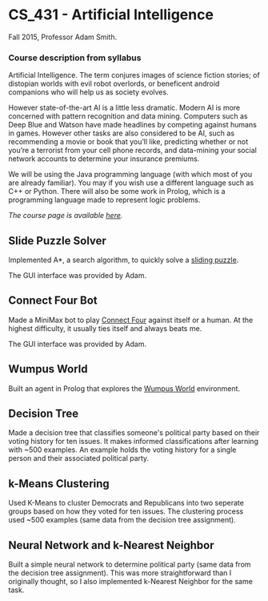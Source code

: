 # CS_431 - Artificial Intelligence
Fall 2015, Professor Adam Smith.

### Course description from syllabus
Artificial Intelligence. The term conjures images of science fiction stories; of distopian
worlds with evil robot overlords, or beneficent android companions who will help us as
society evolves.

However state-of-the-art AI is a little less dramatic. Modern AI is more concerned with
pattern recognition and data mining. Computers such as Deep Blue and Watson have
made headlines by competing against humans in games. However other tasks are also
considered to be AI, such as recommending a movie or book that you’ll like, predicting
whether or not you’re a terrorist from your cell phone records, and data-mining your
social network accounts to determine your insurance premiums.

We will be using the Java programming language (with which most of you are already
familiar). You may if you wish use a different language such as C++ or Python. There
will also be some work in Prolog, which is a programming language made to represent
logic problems.

<i>The course page is available [here](http://mathcs.pugetsound.edu/~aasmith/cs431/).</i>

## Slide Puzzle Solver

Implemented A\*, a search algorithm, to quickly solve a [sliding puzzle](https://en.wikipedia.org/wiki/Sliding_puzzle).

The GUI interface was provided by Adam.

## Connect Four Bot

Made a MiniMax bot to play [Connect Four](https://en.wikipedia.org/wiki/Connect_Four) against itself or a human. At the highest difficulty, it usually ties itself and always beats me.

The GUI interface was provided by Adam.

## Wumpus World

Built an agent in Prolog that explores the [Wumpus World](https://cis.temple.edu/~ingargio/cis587/readings/wumpus.shtml) environment.

## Decision Tree

Made a decision tree that classifies someone's political party based on their voting history for ten issues. It makes informed classifications after learning with ~500 examples. An example holds the voting history for a single person and their associated political party.

## k-Means Clustering

Used K-Means to cluster Democrats and Republicans into two seperate groups based on how they voted for ten issues. The clustering process used ~500 examples (same data from the decision tree assignment).

## Neural Network and k-Nearest Neighbor

Built a simple neural network to determine political party (same data from the decision tree assignment). This was more straightforward than I originally thought, so I also implemented k-Nearest Neighbor for the same task.
